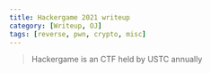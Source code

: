 ```yaml
---
title: Hackergame 2021 writeup
category: [Writeup, OJ]
tags: [reverse, pwn, crypto, misc]
---
```


> Hackergame is an CTF held by USTC annually
